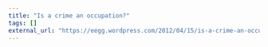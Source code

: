```yaml
---
title: "Is a crime an occupation?"
tags: []
external_url: "https://eegg.wordpress.com/2012/04/15/is-a-crime-an-occupation/"
---
```



